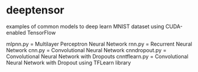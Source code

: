 # deeptensor

examples of common models to deep learn MNIST dataset using CUDA-enabled TensorFlow

mlpnn.py = Multilayer Perceptron Neural Network
rnn.py = Recurrent Neural Network
cnn.py = Convolutional Neural Network
cnndropout.py = Convolutional Neural Network with Dropouts
cnntflearn.py = Convolutional Neural Network with Dropout using TFLearn library
